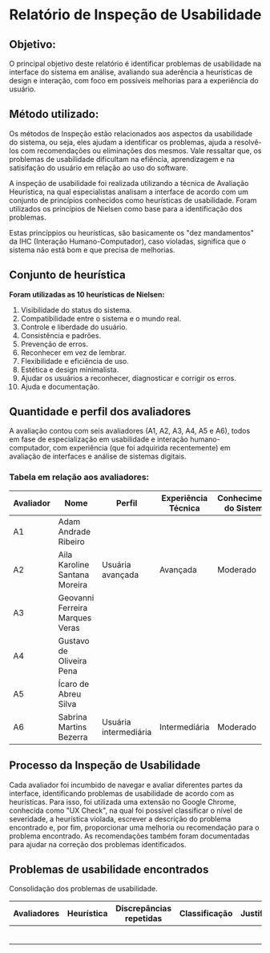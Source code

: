 # Relatório de Inspeção de Usabilidade

## Objetivo:<br/>
O principal objetivo deste relatório é identificar problemas de usabilidade na interface do sistema em análise, avaliando sua aderência a heurísticas de design e interação, com foco em possíveis melhorias para a experiência do usuário.

## Método utilizado:<br/>
Os métodos de Inspeção estão relacionados aos aspectos da usabilidade do sistema, ou seja, eles ajudam a identificar os problemas, ajuda a resolvê-los com recomendações ou eliminações dos mesmos. Vale ressaltar que, os problemas de usabilidade dificultam na efiência, aprendizagem e na satisifação do usuário em relação ao uso do software.<br/>

A inspeção de usabilidade foi realizada utilizando a técnica de Avaliação Heurística, na qual especialistas analisam a interface de acordo com um conjunto de princípios conhecidos como heurísticas de usabilidade. Foram utilizados os princípios de Nielsen como base para a identificação dos problemas.<br/>

Estas princíppios ou heurísticas, são basicamente os "dez mandamentos" da IHC (Interação Humano-Computador), caso violadas, significa que o sistema não está bom e que precisa de melhorias.

## Conjunto de heurística<br/>
**Foram utilizadas as 10 heurísticas de Nielsen:**<br/>
1. Visibilidade do status do sistema.<br/>
2. Compatibilidade entre o sistema e o mundo real.<br/>
3. Controle e liberdade do usuário.<br/>
4. Consistência e padrões.<br/>
5. Prevenção de erros.<br/>
6. Reconhecer em vez de lembrar.<br/>
7. Flexibilidade e eficiência de uso.<br/>
8. Estética e design minimalista.<br/>
9. Ajudar os usuários a reconhecer, diagnosticar e corrigir os erros.<br/>
10. Ajuda e documentação.<br/>

## Quantidade e perfil dos avaliadores<br/>
A avaliação contou com seis avaliadores (A1, A2, A3, A4, A5 e A6), todos em fase de especialização em usabilidade e interação humano-computador, com experiência (que foi adquirida recentemente) em avaliação de interfaces e análise de sistemas digitais.<br/>

### Tabela em relação aos avaliadores:
| Avaliador |             Nome              |         Perfil        | Experiência Técnica | Conhecimento do Sistema |
|-----------|-------------------------------|-----------------------|---------------------|-------------------------|
|    A1     |Adam Andrade Ribeiro           |                       |                     |                         |
|    A2     |Aila Karoline Santana Moreira  | Usuária avançada      |    Avançada         |         Moderado        |
|    A3     |Geovanni Ferreira Marques Veras|                       |                     |                         |
|    A4     |Gustavo de Oliveira Pena       |                       |                     |                         |
|    A5     |Ícaro de Abreu Silva           |                       |                     |                         |
|    A6     |Sabrina Martins Bezerra        | Usuária intermediária |  Intermediária      |         Moderado        |

## Processo da Inspeção de Usabilidade<br/>
Cada avaliador foi incumbido de navegar e avaliar diferentes partes da interface, identificando problemas de usabilidade de acordo com as heurísticas. Para isso, foi utilizada uma extensão no Google Chrome, conhecida como "UX Check", na qual foi possível classificar o nível de severidade, a heurística violada, escrever a descrição do problema encontrado e, por fim, proporcionar uma melhoria ou recomendação para o problema encontrado. As recomendações também foram documentadas para ajudar na correção dos problemas identificados.<br/>

## Problemas de usabilidade encontrados<br/>
Consolidação dos problemas de usabilidade.

| Avaliadores |  Heurística | Discrepâncias repetidas | Classificação |      Justificativa      |  Solução |
|-------------|-------------|-------------------------|---------------|-------------------------|----------|
|             |             |                         |               |                         |          |
|             |             |                         |               |                         |          |
|             |             |                         |               |                         |          |
|             |             |                         |               |                         |          |
|             |             |                         |               |                         |          |
|             |             |                         |               |                         |          |


